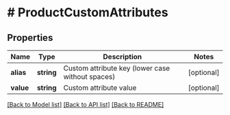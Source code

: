 # # ProductCustomAttributes

## Properties

Name | Type | Description | Notes
------------ | ------------- | ------------- | -------------
**alias** | **string** | Custom attribute key (lower case without spaces) | [optional]
**value** | **string** | Custom attribute value | [optional]

[[Back to Model list]](../../README.md#models) [[Back to API list]](../../README.md#endpoints) [[Back to README]](../../README.md)
